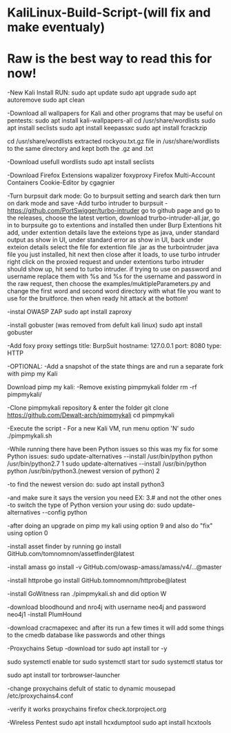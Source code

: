 # KaliLinux-Build-Script-(will fix and make eventualy)
# Raw is the best way to read this for now!

-New Kali Install RUN:
sudo apt update 
sudo apt upgrade
sudo apt autoremove 
sudo apt clean

-Download all wallpapers for Kali and other programs that may be useful on pentests:
sudo apt install kali-wallpapers-all
cd /usr/share/wordlists 
sudo apt install seclists
sudo apt install keepassxc
sudo apt install fcrackzip

cd /usr/share/wordlists 
extracted rockyou.txt.gz file in /usr/share/wordlists to the same directory and kept both the .gz and .txt 

-Download usefull wordlists 
sudo apt install seclists

-Download Firefox Extensions
wapalizer
foxyproxy
Firefox Multi-Account Containers
Cookie-Editor         by cgagnier

-Turn burpsuit dark mode:
Go to burpsuit setting and search dark then turn on dark mode and save
-Add turbo intruder to burpsuit - https://github.com/PortSwigger/turbo-intruder
go to github page and go to the releases, choose the latest vertion, download trurbo-intruder-all.jar, go in to burpsuite go to extentions and installed then under Burp Extentions hit add, under extention details lave the exteions type as java, under standard output as show in UI, under standard error as show in UI, back under exteion details select the file for extention file .jar as the turbointruder java file you just installed, hit next then close after it loads, to use turbo intruder right click on the proxied request and under extentions turbo intruder should show up, hit send to turbo intruder. 
if trying to use on password and username replace them with %s and %s for the username and password in the raw request, then choose the examples/muktipleParameters.py and change the first word and second word directory with what file you want to use for the bruitforce. then when ready hit attack at the bottom!

-instal OWASP ZAP
sudo apt install zaproxy

-install gobuster (was removed from defult kali linux)
sudo apt install gobuster

-Add foxy proxy settings
title: BurpSuit
hostname: 127.0.0.1
port: 8080
type: HTTP

-OPTIONAL:
-Add a snapshot of the state things are and run a separate fork with pimp my Kali

Download pimp my kali:
-Remove existing pimpmykali folder
rm -rf pimpmykali/

-Clone pimpmykali repository & enter the folder
git clone https://github.com/Dewalt-arch/pimpmykali
cd pimpmykali

-Execute the script - For a new Kali VM, run menu option 'N'
sudo ./pimpmykali.sh


-While running there have been Python issues so this was my fix for some Python issues:
sudo update-alternatives --install /usr/bin/python python /usr/bin/python2.7 1 
sudo update-alternatives --install /usr/bin/python python /usr/bin/python3.(newest version of python) 2

-to find the newest version do:
sudo apt install python3 

-and make sure it says the version you need EX: 3.# and not the other ones
-to switch the type of Python version your using do:
sudo update-alternatives --config python


-after doing an upgrade on pimp my kali using option 9 and also do "fix" using option 0 

-install asset finder by running 
go install GitHub.com/tomnomnom/assetfinder@latest

-install amass 
go install -v GitHub.com/owasp-amass/amass/v4/...@master

-install httprobe 
go install GitHub.tomnomnom/httprobe@latest

-install GoWitness 
ran ./pimpmykali.sh and did option W

-download bloodhound and nro4j with username neo4j and password neo4j1
-install PlumHound 

-download cracmapexec and after its run a few times it will add some things to the cmedb database like passwords and other things




-Proxychains Setup
-download tor 
sudo apt install tor -y

sudo systemctl enable tor 
sudo systemctl start tor 
sudo systemctl status tor 

sudo apt install tor torbrowser-launcher

-change proxychains defult of static to dynamic 
mousepad /etc/proxychains4.conf

-verify it works
proxychains firefox check.torproject.org



-Wireless Pentest
sudo apt install hcxdumptool
sudo apt install hcxtools



